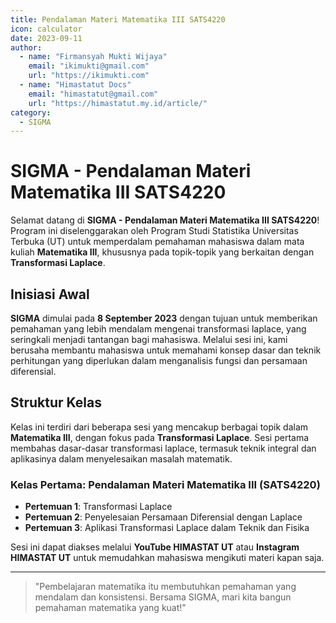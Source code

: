 ```yaml
--- 
title: Pendalaman Materi Matematika III SATS4220
icon: calculator
date: 2023-09-11
author:
  - name: "Firmansyah Mukti Wijaya"
    email: "ikimukti@gmail.com"
    url: "https://ikimukti.com"
  - name: "Himastatut Docs"
    email: "himastatut@gmail.com"
    url: "https://himastatut.my.id/article/"
category:
  - SIGMA
--- 
```


# SIGMA - Pendalaman Materi Matematika III SATS4220

Selamat datang di **SIGMA - Pendalaman Materi Matematika III SATS4220**! Program ini diselenggarakan oleh Program Studi Statistika Universitas Terbuka (UT) untuk memperdalam pemahaman mahasiswa dalam mata kuliah **Matematika III**, khususnya pada topik-topik yang berkaitan dengan **Transformasi Laplace**.

## Inisiasi Awal
**SIGMA** dimulai pada **8 September 2023** dengan tujuan untuk memberikan pemahaman yang lebih mendalam mengenai transformasi laplace, yang seringkali menjadi tantangan bagi mahasiswa. Melalui sesi ini, kami berusaha membantu mahasiswa untuk memahami konsep dasar dan teknik perhitungan yang diperlukan dalam menganalisis fungsi dan persamaan diferensial.

## Struktur Kelas
Kelas ini terdiri dari beberapa sesi yang mencakup berbagai topik dalam **Matematika III**, dengan fokus pada **Transformasi Laplace**. Sesi pertama membahas dasar-dasar transformasi laplace, termasuk teknik integral dan aplikasinya dalam menyelesaikan masalah matematik.

### Kelas Pertama: **Pendalaman Materi Matematika III (SATS4220)**

- **Pertemuan 1**: Transformasi Laplace
- **Pertemuan 2**: Penyelesaian Persamaan Diferensial dengan Laplace
- **Pertemuan 3**: Aplikasi Transformasi Laplace dalam Teknik dan Fisika

Sesi ini dapat diakses melalui **YouTube HIMASTAT UT** atau **Instagram HIMASTAT UT** untuk memudahkan mahasiswa mengikuti materi kapan saja.

--- 

> "Pembelajaran matematika itu membutuhkan pemahaman yang mendalam dan konsistensi. Bersama SIGMA, mari kita bangun pemahaman matematika yang kuat!"


<GitContributors />
<GitChangelog />
